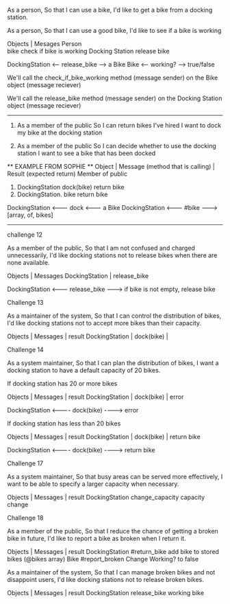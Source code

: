 
As a person,
So that I can use a bike,
I'd like to get a bike from a docking station.

As a person,
So that I can use a good bike,
I'd like to see if a bike is working


Objects           |    Mesages 
Person              
bike                check if bike is working 
Docking Station     release bike 

DockingStation <-- release_bike --> a Bike
Bike <-- working? --> true/false



We'll call the check_if_bike_working method (message sender) on the Bike object (message reciever) 

We'll call the release_bike method (message sender) on the Docking Station object (message reciever) 


----------

1) As a member of the public
So I can return bikes I've hired
I want to dock my bike at the docking station

2) As a member of the public
So I can decide whether to use the docking station
I want to see a bike that has been docked


** EXAMPLE FROM SOPHIE ** 
Object              |   Message (method that is calling)  | Result (expected return)
Member of public
1) DockingStation                  dock(bike)                 return bike 
2) DockingStation.                 bike                       return bike 


DockingStation <--- dock <--- a Bike 
DockingStation <--- #bike ---> [array, of, bikes]
 

 -----


challenge 12

As a member of the public,
So that I am not confused and charged unnecessarily,
I'd like docking stations not to release bikes when there are none available.


Objects          | Messages 
DockingStation   | release_bike 

DockingStation <--- release_bike ---> if bike is not empty, release bike 


Challenge 13 

As a maintainer of the system,
So that I can control the distribution of bikes,
I'd like docking stations not to accept more bikes than their capacity.


Objects          | Messages   | result 
DockingStation   | dock(bike) | 



Challenge 14 

As a system maintainer,
So that I can plan the distribution of bikes,
I want a docking station to have a default capacity of 20 bikes.

If docking station has 20 or more bikes 

Objects           | Messages     | result 
DockingStation    | dock(bike)   | error 

DockingStation <---- dock(bike) ----> error 

If docking station has less than 20 bikes 

Objects           | Messages     | result 
DockingStation    | dock(bike)   | return bike 

DockingStation <---- dock(bike) ----> return bike 



Challenge 17 

As a system maintainer,
So that busy areas can be served more effectively,
I want to be able to specify a larger capacity when necessary.

Objects           | Messages          | result 
DockingStation      change_capacity   capacity change

Challenge 18 

As a member of the public,
So that I reduce the chance of getting a broken bike in future,
I'd like to report a bike as broken when I return it.

Objects           | Messages          | result 
DockingStation      #return_bike        add bike to stored bikes (@bikes array)
Bike                #report_broken      Change Working? to false 


As a maintainer of the system,
So that I can manage broken bikes and not disappoint users,
I'd like docking stations not to release broken bikes.


Objects           | Messages          | result 
DockingStation      release_bike        working bike 

